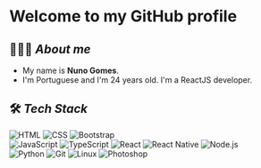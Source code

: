 # **Welcome to my GitHub profile**

## 👨🏻‍💻 _About me_

- My name is **Nuno Gomes**.
- I'm Portuguese and I'm 24 years old. I'm a ReactJS developer.

## 🛠 _Tech Stack_

![HTML](https://img.shields.io/badge/-HTML-000?&logo=HTML5)
![CSS](https://img.shields.io/badge/-CSS-000?&logo=CSS3&logoColor=007ACC)
![Bootstrap](https://img.shields.io/badge/-Bootstrap-000?&logo=bootstrap&logoColor=563D7C)\
![JavaScript](https://img.shields.io/badge/-JavaScript-000?&logo=JavaScript&logoColor=ddc508)
![TypeScript](https://img.shields.io/badge/-TypeScript-000?&logo=TypeScript&logoColor=007ACC)
![React](https://img.shields.io/badge/-React-000?&logo=React)
![React Native](https://img.shields.io/badge/-React%20Native-000?&logo=React)
![Node.js](https://img.shields.io/badge/-Node.js-000?&logo=node.js)\
![Python](https://img.shields.io/badge/-Python-000?&logo=python)
![Git](https://img.shields.io/badge/-Git-000?&logo=git)
![Linux](https://img.shields.io/badge/-Linux-000?&logo=Linux&logoColor=FCC624)
![Photoshop](https://img.shields.io/badge/-Photoshop-000?&logo=adobe-photoshop)

